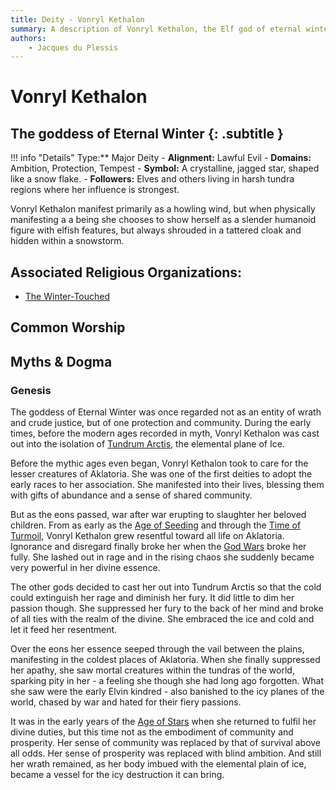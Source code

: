 ```yaml
---
title: Deity - Vonryl Kethalon
summary: A description of Vonryl Kethalon, the Elf god of eternal winter.
authors:
    - Jacques du Plessis
---
```

# Vonryl Kethalon
## The goddess of Eternal Winter {: .subtitle }

!!! info "Details"
     Type:** Major Deity
    - **Alignment:** Lawful Evil
    - **Domains:** Ambition, Protection, Tempest
    - **Symbol:** A crystalline, jagged star, shaped like a snow flake.
    - **Followers:** Elves and others living in harsh tundra regions where her influence is strongest.

Vonryl Kethalon manifest primarily as a howling wind, but when physically manifesting a a being she chooses to show herself as a slender humanoid figure with elfish features, but always shrouded in a tattered cloak and hidden within a snowstorm.

## Associated Religious Organizations:
* [The Winter-Touched](../../organizations/winter_touched)

## Common Worship

## Myths & Dogma
### Genesis
The goddess of Eternal Winter was once regarded not as an entity of wrath and crude justice, but of one protection and community. During the early times, before the modern ages recorded in myth, Vonryl Kethalon was cast out into the isolation of [Tundrum Arctis](../../../cosmology/planes/tundrum_arctis), the elemental plane of Ice.  

Before the mythic ages even began, Vonryl Kethalon took to care for the lesser creatures of Aklatoria.  She was one of the first deities to adopt the early races to her association.  She manifested into their lives, blessing them with gifts of abundance and a sense of shared community.

But as the eons passed, war after war erupting to slaughter her beloved children. From as early as the [Age of Seeding](../../../history/ages/age_of_seeding) and through the [Time of Turmoil](../../../history/ages/time_of_turmoil), Vonryl Kethalon grew resentful toward all life on Aklatoria.  Ignorance and disregard finally broke her when the [God Wars](../../../history/ages/time_of_turmoil#the-god-wars) broke her fully.  She lashed out in rage and in the rising chaos she suddenly became very powerful in her divine essence.

The other gods decided to cast her out into Tundrum Arctis so that the cold could extinguish her rage and diminish her fury.  It did little to dim her passion though. She suppressed her fury to the back of her mind and broke of all ties with the realm of the divine.  She embraced the ice and cold and let it feed her resentment.

Over the eons her essence seeped through the vail between the plains, manifesting in the coldest places of Aklatoria. When she finally suppressed her apathy, she saw mortal creatures within the tundras of the world, sparking pity in her - a feeling she though she had long ago forgotten.  What she saw were the early Elvin kindred - also banished to the icy planes of the world, chased by war and hated for their fiery passions.

It was in the early years of the [Age of Stars](../../../history/ages/age_of_stars) when she returned to fulfil her divine duties, but this time not as the embodiment of community and prosperity.  Her sense of community was replaced by that of survival above all odds.  Her sense of prosperity was replaced with blind ambition.  And still her wrath remained, as her body imbued with the elemental plain of ice, became a vessel for the icy destruction it can bring.